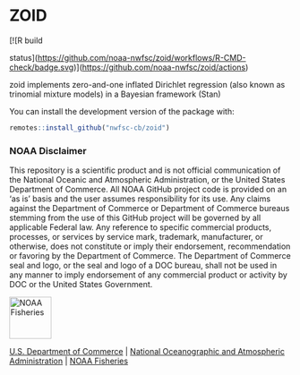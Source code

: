 
<!-- README.md is generated from README.Rmd. Please edit that file -->

# ZOID

<!-- badges: start --> [![R build
status](https://github.com/noaa-nwfsc/zoid/workflows/R-CMD-check/badge.svg)](https://github.com/noaa-nwfsc/zoid/actions)
<!-- badges: end -->

zoid implements zero-and-one inflated Dirichlet regression (also known
as trinomial mixture models) in a Bayesian framework (Stan)

You can install the development version of the package with:

``` r
remotes::install_github("nwfsc-cb/zoid")
```

### NOAA Disclaimer

This repository is a scientific product and is not official
communication of the National Oceanic and Atmospheric Administration, or
the United States Department of Commerce. All NOAA GitHub project code
is provided on an ‘as is’ basis and the user assumes responsibility for
its use. Any claims against the Department of Commerce or Department of
Commerce bureaus stemming from the use of this GitHub project will be
governed by all applicable Federal law. Any reference to specific
commercial products, processes, or services by service mark, trademark,
manufacturer, or otherwise, does not constitute or imply their
endorsement, recommendation or favoring by the Department of Commerce.
The Department of Commerce seal and logo, or the seal and logo of a DOC
bureau, shall not be used in any manner to imply endorsement of any
commercial product or activity by DOC or the United States Government.

<img src="https://raw.githubusercontent.com/nmfs-general-modeling-tools/nmfspalette/main/man/figures/noaa-fisheries-rgb-2line-horizontal-small.png" height="75" alt="NOAA Fisheries">

[U.S. Department of Commerce](https://www.commerce.gov/) \| [National
Oceanographic and Atmospheric Administration](https://www.noaa.gov) \|
[NOAA Fisheries](https://www.fisheries.noaa.gov/)
